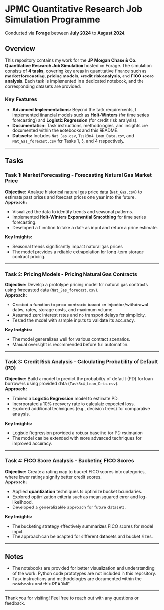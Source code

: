 # JPMC Quantitative Research Job Simulation Programme

Conducted via **Forage** between **July 2024** to **August 2024**.

## Overview

This repository contains my work for the **JP Morgan Chase & Co. Quantitative Research Job Simulation** hosted on Forage. The simulation consists of **4 tasks**, covering key areas in quantitative finance such as **market forecasting**, **pricing models**, **credit risk analysis**, and **FICO score analysis**. Each task is implemented in a dedicated notebook, and the corresponding datasets are provided.

### Key Features
- **Advanced Implementations:** Beyond the task requirements, I implemented financial models such as **Holt-Winters** (for time series forecasting) and **Logistic Regression** (for credit risk analysis).
- **Documentation:** Task instructions, methodologies, and insights are documented within the notebooks and this README.
- **Datasets:** Includes `Nat_Gas.csv`, `Task3n4_Loan_Data.csv`, and `Nat_Gas_forecast.csv` for Tasks 1, 3, and 4 respectively.

---

## Tasks

### Task 1: Market Forecasting - Forecasting Natural Gas Market Price
**Objective:** Analyze historical natural gas price data (`Nat_Gas.csv`) to estimate past prices and forecast prices one year into the future.  
**Approach:**
- Visualized the data to identify trends and seasonal patterns.
- Implemented **Holt-Winters Exponential Smoothing** for time series forecasting.
- Developed a function to take a date as input and return a price estimate.

**Key Insights:**
- Seasonal trends significantly impact natural gas prices.
- The model provides a reliable extrapolation for long-term storage contract pricing.

---

### Task 2: Pricing Models - Pricing Natural Gas Contracts
**Objective:** Develop a prototype pricing model for natural gas contracts using forecasted data (`Nat_Gas_forecast.csv`).  
**Approach:**
- Created a function to price contracts based on injection/withdrawal dates, rates, storage costs, and maximum volume.
- Assumed zero interest rates and no transport delays for simplicity.
- Tested the model with sample inputs to validate its accuracy.

**Key Insights:**
- The model generalizes well for various contract scenarios.
- Manual oversight is recommended before full automation.

---

### Task 3: Credit Risk Analysis - Calculating Probability of Default (PD)
**Objective:** Build a model to predict the probability of default (PD) for loan borrowers using provided data (`Task3n4_Loan_Data.csv`).  
**Approach:**
- Trained a **Logistic Regression** model to estimate PD.
- Incorporated a 10% recovery rate to calculate expected loss.
- Explored additional techniques (e.g., decision trees) for comparative analysis.

**Key Insights:**
- Logistic Regression provided a robust baseline for PD estimation.
- The model can be extended with more advanced techniques for improved accuracy.

---

### Task 4: FICO Score Analysis - Bucketing FICO Scores
**Objective:** Create a rating map to bucket FICO scores into categories, where lower ratings signify better credit scores.  
**Approach:**
- Applied **quantization** techniques to optimize bucket boundaries.
- Explored optimization criteria such as mean squared error and log-likelihood.
- Developed a generalizable approach for future datasets.

**Key Insights:**
- The bucketing strategy effectively summarizes FICO scores for model input.
- The approach can be adapted for different datasets and bucket sizes.

---

## Notes
- The notebooks are provided for better visualization and understanding of the work. Python code prototypes are not included in this repository.
- Task instructions and methodologies are documented within the notebooks and this README.

---

Thank you for visiting! Feel free to reach out with any questions or feedback.

